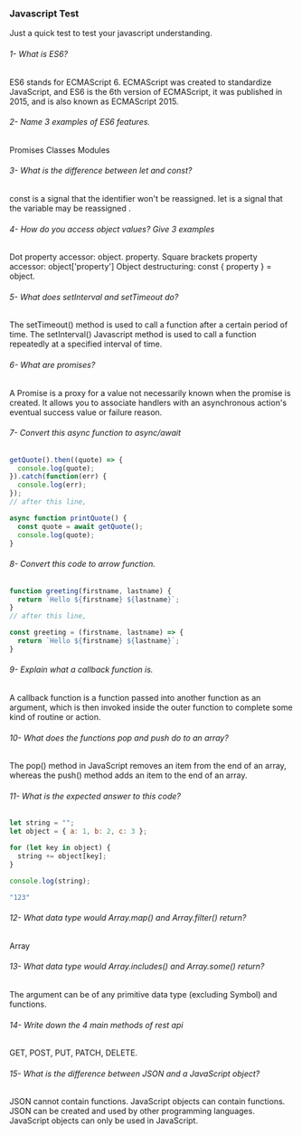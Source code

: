 ### Javascript Test

Just a quick test to test your javascript understanding.

###### 1- What is ES6?

ES6 stands for ECMAScript 6. ECMAScript was created to standardize JavaScript, and ES6 is the 6th version of ECMAScript, it was published in 2015, and is also known as ECMAScript 2015.

###### 2- Name 3 examples of ES6 features.


Promises
Classes
Modules

###### 3- What is the difference between let and const?

const is a signal that the identifier won't be reassigned. let is a signal that the variable may be reassigned .

###### 4- How do you access object values? Give 3 examples

Dot property accessor: object. property.
Square brackets property accessor: object['property']
Object destructuring: const { property } = object.

###### 5- What does setInterval and setTimeout do?

The setTimeout() method is used to call a function after a certain period of time. The setInterval() Javascript method is used to call a function repeatedly at a specified interval of time.

###### 6- What are promises?

A Promise is a proxy for a value not necessarily known when the promise is created. It allows you to associate handlers with an asynchronous action's eventual success value or failure reason.

###### 7- Convert this async function to async/await

```js
getQuote().then((quote) => {
  console.log(quote);
}).catch(function(err) {
  console.log(err);
});
// after this line,

async function printQuote() {
  const quote = await getQuote();
  console.log(quote);
} 

```
  
###### 8- Convert this code to arrow function.

```js
function greeting(firstname, lastname) {
  return `Hello ${firstname} ${lastname}`;
}
// after this line,

const greeting = (firstname, lastname) => { 
  return `Hello ${firstname} ${lastname}`;
}

```

###### 9- Explain what a callback function is.

A callback function is a function passed into another function as an argument, which is then invoked inside the outer function to complete some kind of routine or action.

###### 10- What does the functions pop and push do to an array?

The pop() method in JavaScript removes an item from the end of an array, whereas the push() method adds an item to the end of an array.

###### 11- What is the expected answer to this code?

```js
let string = "";
let object = { a: 1, b: 2, c: 3 };

for (let key in object) {
  string += object[key];
}

console.log(string);

"123"

```

###### 12- What data type would Array.map() and Array.filter() return?

Array

###### 13- What data type would Array.includes() and Array.some() return?

The argument can be of any primitive data type (excluding Symbol) and functions.

###### 14- Write down the 4 main methods of rest api

GET, POST, PUT, PATCH, DELETE.

###### 15- What is the difference between JSON and a JavaScript object?

JSON cannot contain functions. JavaScript objects can contain functions. JSON can be created and used by other programming languages. JavaScript objects can only be used in JavaScript.
